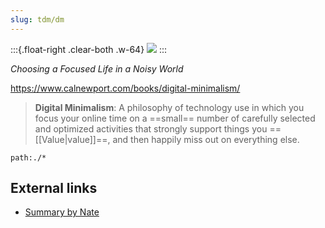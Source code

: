 ```yaml
---
slug: tdm/dm
---
```


:::{.float-right .clear-both .w-64}
![](https://www.calnewport.com/wp-content/uploads/2019/10/digital-minimalism-3d-1.png)
:::

*Choosing a Focused Life in a Noisy World*

https://www.calnewport.com/books/digital-minimalism/

> **Digital Minimalism**: A philosophy of technology use in which you focus your online time on a ==small== number of carefully selected and optimized activities that strongly support things you ==[[Value|value]]==, and then happily miss out on everything else.

```query
path:./*
```

## External links

- [Summary by Nate](https://www.nateliason.com/notes/digital-minimalism-cal-newport)‍

